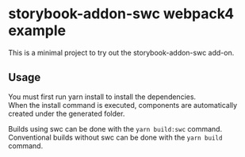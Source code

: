 # storybook-addon-swc webpack4 example

This is a minimal project to try out the storybook-addon-swc add-on.

## Usage

You must first run yarn install to install the dependencies.  
When the install command is executed, components are automatically created under the generated folder.

Builds using swc can be done with the `yarn build:swc` command.  
Conventional builds without swc can be done with the `yarn build` command.
